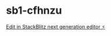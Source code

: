 # sb1-cfhnzu

[Edit in StackBlitz next generation editor ⚡️](https://stackblitz.com/~/github.com/izil-zeead/sb1-cfhnzu)